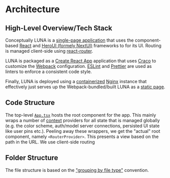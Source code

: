 # Architecture

## High-Level Overview/Tech Stack

Conceptually LUNA is a [single-page application](https://en.m.wikipedia.org/wiki/Single-page_application) that uses the component-based [React](https://react.dev) and [HeroUI (formely NextUI)](https://www.heroui.com) frameworks to for its UI. Routing is managed client-side using [react-router](https://reactrouter.com).

LUNA is packaged as a [Create React App](https://create-react-app.dev/docs/getting-started/) application that uses [Craco](https://craco.js.org) to customize the [Webpack](https://webpack.js.org) configuration. [ESLint](https://eslint.org) and [Prettier](https://prettier.io) are used as linters to enforce a consistent code style.

Finally, LUNA is deployed using a [containerized](https://www.docker.com) [Nginx](https://nginx.org) instance that effectively just serves up the Webpack-bundled/built LUNA as a [static page](https://en.m.wikipedia.org/wiki/Static_web_page).

## Code Structure

The top-level [`App.tsx`](https://github.com/ProjectLighthouseCAU/luna/blob/main/src/App.tsx) hosts the root component for the app. This mainly wraps a number of [context](https://react.dev/learn/passing-data-deeply-with-context) providers for all state that is managed globally (e.g. the color scheme, auth/model server connections, persisted UI state like user pins etc.). Peeling away these wrappers, we get the "actual" root component, namely `<RouterProvider>`. This presents a view based on the path in the URL. We use client-side routing

## Folder Structure

The file structure is based on the ["grouping by file type"](https://legacy.reactjs.org/docs/faq-structure.html#grouping-by-file-type) convention.

<!-- TODO: Detailed discussion of folders -->

